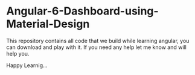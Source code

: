 # Angular-6-Dashboard-using-Material-Design
This repository contains all code that we build while learning angular, you can download and play with it.
If you need any help let me know and will help you.

Happy Learnig...
